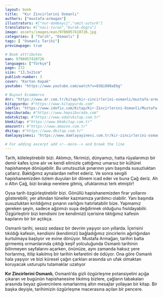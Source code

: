 ```yaml
---
layout: book
title:  "Kır Zincirlerini Osmanlı"
authors: ["mustafa-armagan"]
illustrators: #["nur-dombayci","umit-ozturk"]
translators: #["naci-turan","burak-dogru"]
image: assets/images/ean/9786057410726.jpg
categories: [ "Tarih", "Osmanlı" ]
tags: [ "Osmanlı Tarihi"]
previewpage: true

# Book attributes
ean: 9786057410726
languages: ["Türkçe"]
page: 272
size: "13,5x21cm"
publish-number: 3
cover: "Karton Kapak"
youtube: "https://www.youtube.com/watch?v=83QiO08aEbg"

# Buyout Ecommerce
dnr: "https://www.dr.com.tr/kitap/kir-zincirlerini-osmanli/mustafa-armagan/arastirma-tarih/tarih/osmanli-tarihi/urunno=0001938797001"
kitapyurdu: #"https://www.kitapyurdu.com"
idefix: "https://www.idefix.com/Kitap/Kir-Zincirlerini-Osmanli/Mustafa-Armagan/Arastirma-Tarih/Tarih/Osmanli-Tarihi/urunno=0001938797001"
hepsiburada: #"https://www.hepsiburada.com"
odatvkitap: #"https://www.odatvkitap.com.tr"
bkmkitap: #"https://www.bkmkitap.com.tr"
amazontr: #"https://www.amazon.com.tr"
dkitap: #"https://www.dkitap.com.tr"
damlayayinevi: "https://www.damlayayinevi.com.tr/kir-zincirlerini-osmanli"

# For adding excerpt add <!--more--> and break the line
---
```

Tarih, köleleştirebilir bizi. Aklımızı, fikrimizi, dünyamızı, hatta rüyalarımızı bir demir kafes içine alır ve kendi elimizle çattığımız umarsız bir kültürel hapishaneye dönüşebilir. Bu umutsuzluk pınarının yanı başında susuzluktan çatlarız. Baktığımız aynalardan nefret ederiz. Ve sonra sevgili hapishanemizden özlem duyulan bir dönem icad eder ve buna Çağ deriz. Ah o Altın Çağ, bizi bırakıp nerelere gitmiş, ufuklarımızı terk etmiştir!
<!--more-->

Oysa tarih özgürleştirebilir bizi. Gönüllü hapishanemizden firar yollarını gösterebilir, yer altından tüneller kazmamıza yardımcı olabilir. Yanı başında susuzluktan kırıldığımız pınarın varlığını hatırlatabilir bize. Yapmamız gereken şeyin, sadece ağzımızı suya değdirmek olduğunu fısıldayabilir. Özgürleştirir bizi kendisini (ve kendimizi) içerisine tıktığımız kafesin kapılarını bir bir açtıkça.


Osmanlı tarihi, sessiz sedasız bir devrim yaşıyor son yıllarda. İçerisini tıkıldığı kafesin, kendisini (kendimizi) bağladığımız zincirlerin ağırlığından kurtulmaya başlıyor ve evine dönüyor. Mustafa Armağan, tarihin balta girmemiş ormanlarında çıktığı keşif yolculuğunda Osmanlı tarihinin bilinmeyen sayfalarını açarken, önünüze, aynı zamanda haksız yere horlanmış, itilip kakılmış bir tarihin kefaretini de ödüyor. Ona göre Osmanlı hala yaşıyor ve bizi küresel çağın çarkları arasında un ufak olmaktan koruyacak usturuplu tutamaklar uzatıyor


**Kır Zincirlerini Osmanlı**, Osmanlı’da gizli özgürleşme potansiyelini açığa çıkaran ve bugünün hapishanesine tıkılmış bizlere, çağların tabakaları arasında beyaz güvercinlere ısmarlanmış altın mesajlar yollayan bir kitap. Bir başka deyişle, tarihimizin özgürleşme macerasına açılan bir pencere.